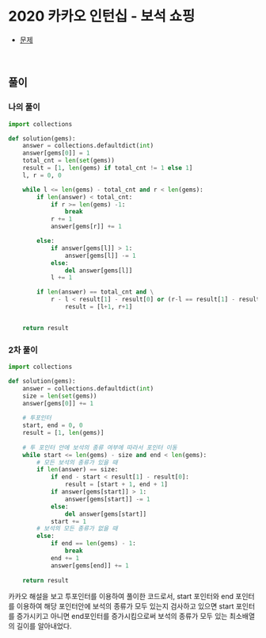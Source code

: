 # 2020 카카오 인턴십 - 보석 쇼핑
- [문제](https://programmers.co.kr/learn/courses/30/lessons/67258)

<br>

## 풀이

### 나의 풀이

```python
import collections

def solution(gems):
    answer = collections.defaultdict(int)
    answer[gems[0]] = 1
    total_cnt = len(set(gems))
    result = [1, len(gems) if total_cnt != 1 else 1]
    l, r = 0, 0

    while l <= len(gems) - total_cnt and r < len(gems):
        if len(answer) < total_cnt:
            if r >= len(gems) -1:
                break
            r += 1
            answer[gems[r]] += 1

        else:
            if answer[gems[l]] > 1:
                answer[gems[l]] -= 1
            else:
                del answer[gems[l]]
            l += 1

        if len(answer) == total_cnt and \
            r - l < result[1] - result[0] or (r-l == result[1] - result[0] and l+1 < result[0]):
                result = [l+1, r+1]


    return result
```

### 2차 풀이

```python
import collections

def solution(gems):
    answer = collections.defaultdict(int)
    size = len(set(gems))
    answer[gems[0]] += 1
    
    # 투포인터
    start, end = 0, 0
    result = [1, len(gems)]
    
    # 투 포인터 안에 보석의 종류 여부에 따라서 포인터 이동
    while start <= len(gems) - size and end < len(gems):
        # 모든 보석의 종류가 있을 때
        if len(answer) == size:
            if end - start < result[1] - result[0]:
                result = [start + 1, end + 1]
            if answer[gems[start]] > 1:
                answer[gems[start]] -= 1
            else:
                del answer[gems[start]]
            start += 1
        # 보석의 모든 종류가 없을 때
        else:
            if end == len(gems) - 1:
                break
            end += 1
            answer[gems[end]] += 1
    
    return result
```

카카오 해설을 보고 투포인터를 이용하여 풀이한 코드로서, start 포인터와 end 포인터를 이용하여 해당 포인터안에 보석의 종류가 모두 있는지 검사하고 있으면 start 포인터를 증가시키고 아니면 end포인터를 증가시킴으로써 보석의 종류가 모두 있는 최소배열의 길이를 알아내었다.